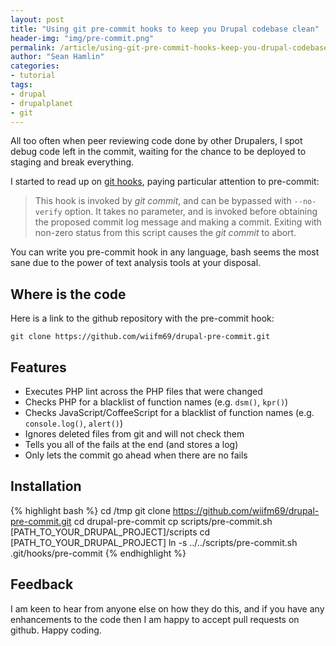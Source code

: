 ```yaml
---
layout: post
title: "Using git pre-commit hooks to keep you Drupal codebase clean"
header-img: "img/pre-commit.png"
permalink: /article/using-git-pre-commit-hooks-keep-you-drupal-codebase-clean
author: "Sean Hamlin"
categories:
- tutorial
tags:
- drupal
- drupalplanet
- git
---
```


All too often when peer reviewing code done by other Drupalers, I spot debug code left in the commit, waiting for the chance to be deployed to staging and break everything.

I started to read up on [git hooks](http://git-scm.com/docs/githooks), paying particular attention to pre-commit:

<blockquote>
<p>This hook is invoked by <em>git commit</em>, and can be bypassed with <code>--no-verify</code> option.  It takes no parameter, and is invoked before obtaining the proposed commit log message and making a commit.  Exiting with non-zero status from this script causes the <em>git commit</em> to abort.</p>
</blockquote>

You can write you pre-commit hook in any language, bash seems the most sane due to the power of text analysis tools at your disposal.

## Where is the code ##

Here is a link to the github repository with the pre-commit hook:

    git clone https://github.com/wiifm69/drupal-pre-commit.git

## Features ##

* Executes PHP lint across the PHP files that were changed
* Checks PHP for a blacklist of function names (e.g. <code>dsm()</code>, <code>kpr()</code>)
* Checks JavaScript/CoffeeScript for a blacklist of function names (e.g. <code>console.log()</code>, <code>alert()</code>)
* Ignores deleted files from git and will not check them
* Tells you all of the fails at the end (and stores a log)
* Only lets the commit go ahead when there are no fails

## Installation ##

{% highlight bash %}
cd /tmp
git clone https://github.com/wiifm69/drupal-pre-commit.git
cd drupal-pre-commit
cp scripts/pre-commit.sh [PATH_TO_YOUR_DRUPAL_PROJECT]/scripts
cd [PATH_TO_YOUR_DRUPAL_PROJECT]
ln -s ../../scripts/pre-commit.sh .git/hooks/pre-commit
{% endhighlight %}

## Feedback ##

I am keen to hear from anyone else on how they do this, and if you have any enhancements to the code then I am happy to accept pull requests on github. Happy coding.
